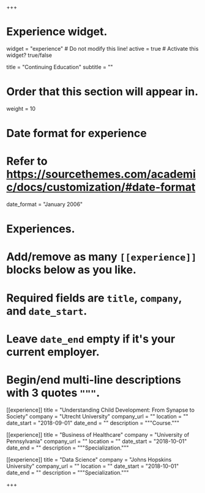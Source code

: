 +++
# Experience widget.
widget = "experience"  # Do not modify this line!
active = true  # Activate this widget? true/false

title = "Continuing Education"
subtitle = ""

# Order that this section will appear in.
weight = 10

# Date format for experience
#   Refer to https://sourcethemes.com/academic/docs/customization/#date-format
date_format = "January 2006"

# Experiences.
#   Add/remove as many `[[experience]]` blocks below as you like.
#   Required fields are `title`, `company`, and `date_start`.
#   Leave `date_end` empty if it's your current employer.
#   Begin/end multi-line descriptions with 3 quotes `"""`.
[[experience]]
  title = "Understanding Child Development: From Synapse to Society"
  company = "Utrecht University"
  company_url = ""
  location = ""
  date_start = "2018-09-01"
  date_end = ""
  description = """Course."""

[[experience]]
  title = "Business of Healthcare"
  company = "University of Pennsylvania"
  company_url = ""
  location = ""
  date_start = "2018-10-01"
  date_end = ""
  description = """Specialization."""

[[experience]]
  title = "Data Science"
  company = "Johns Hopskins University"
  company_url = ""
  location = ""
  date_start = "2018-10-01"
  date_end = ""
  description = """Specialization."""

+++
